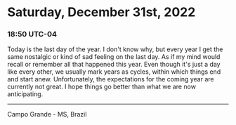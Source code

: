 # Saturday, December 31st, 2022

### 18:50 UTC-04

Today is the last day of the year. I don't know why, but every year I get the same
nostalgic or kind of sad feeling on the last day. As if my mind would recall or
remember all that happened this year. Even though it's just a day like every other,
we usually mark years as cycles, within which things end and start anew. Unfortunately,
the expectations for the coming year are currently not great. I hope things go better
than what we are now anticipating.

---

Campo Grande - MS, Brazil
